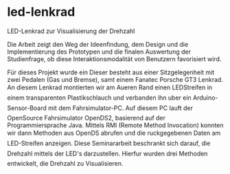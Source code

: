 led-lenkrad
====

LED-Lenkrad zur Visualisierung der Drehzahl

Die Arbeit zeigt den Weg der Ideenfindung, dem Design und die Implementierung des Prototypen und die finalen Auswertung der Studienfrage, ob diese Interaktionsmodalität von Benutzern favorisiert wird.

Für dieses Projekt wurde ein 
Dieser besteht aus einer Sitzgelegenheit
mit zwei Pedalen (Gas und Bremse), samt einem Fanatec Porsche GT3
Lenkrad. An diesem Lenkrad montierten wir am Aueren Rand einen LEDStreifen
in einem transparenten Plastikschlauch und verbanden ihn uber ein
Arduino-Sensor-Board mit dem Fahrsimulator-PC. Auf diesem PC lauft der
OpenSource Fahrsimulator OpenDS2, basierend auf der Programmiersprache
Java.
Mittels RMI (Remote Method Invocation) konnten wir dann Methoden aus
OpenDS abrufen und die ruckgegebenen Daten am LED-Streifen anzeigen.
Diese Seminararbeit beschrankt sich darauf, die Drehzahl mittels der LED's
darzustellen.
Hierfur wurden drei Methoden entwickelt, die Drehzahl zu Visualisieren.
